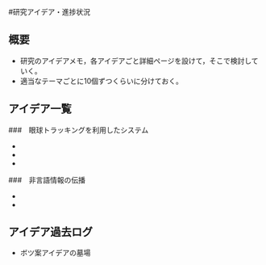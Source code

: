 #研究アイデア・進捗状況

## 概要

* 研究のアイデアメモ，各アイデアごと詳細ページを設けて，そこで検討していく。
* 適当なテーマごとに10個ずつくらいに分けておく。

## アイデア一覧

###　眼球トラッキングを利用したシステム

* 
* 
* 

###　非言語情報の伝播

* 
* 

## アイデア過去ログ
* ボツ案アイデアの墓場
